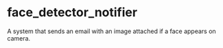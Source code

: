 # face_detector_notifier
A system that sends an email with an image attached if a face appears on camera.
